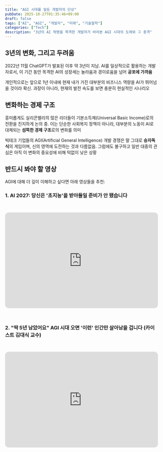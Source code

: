 ```yaml
---
title: "AGI 시대를 앞둔 개발자의 단상"
pubDate: 2025-10-27T01:35:46+09:00
draft: false
tags: ["AI", "AGI", "개발자", "미래", "기술철학"]
categories: ["Tech"]
description: "3년의 AI 혁명을 목격한 개발자가 바라본 AGI 시대의 도래와 그 충격"
---
```



## 3년의 변화, 그리고 두려움

2022년 11월 ChatGPT가 발표된 이후 약 3년이 지남. AI를 일상적으로 활용하는 개발자로서, 이 기간 동안 목격한 AI의 성장세는 놀라움과 경이로움을 넘어 **공포에 가까움**

개인적으로는 앞으로 1년 이내에 현재 내가 가진 대부분의 비즈니스 역량을 AI가 뛰어넘을 것이라 확신. 과장이 아니라, 현재의 발전 속도를 보면 충분히 현실적인 시나리오

## 변화하는 경제 구조

흥미롭게도 실리콘밸리의 많은 리더들이 기본소득제(Universal Basic Income)로의 전환을 진지하게 논의 중. 이는 단순한 사회복지 정책이 아니라, 대부분의 노동이 AI로 대체되는 **섬뜩한 경제 구조**로의 변화를 의미

빅테크 기업들의 AGI(Artificial General Intelligence) 개발 경쟁은 말 그대로 **승자독식**의 게임이며, 신의 영역에 도전하는 것과 다름없음. 그럼에도 불구하고 일반 대중의 관심은 아직 이 변화의 중요성에 비해 턱없이 낮은 상황

## 반드시 봐야 할 영상

AGI에 대해 더 깊이 이해하고 싶다면 아래 영상들을 추천:

### 1. AI 2027: 당신은 '초지능'을 받아들일 준비가 안 됐습니다

<iframe width="560" height="315" src="https://www.youtube.com/embed/P0jcYkHNSvY" title="YouTube video player" frameborder="0" allow="accelerometer; autoplay; clipboard-write; encrypted-media; gyroscope; picture-in-picture; web-share" allowfullscreen style="max-width: 100%; border-radius: 12px; margin: 2em 0;"></iframe>

### 2. "딱 5년 남았어요" AGI 시대 오면 '이런' 인간만 살아남을 겁니다 (카이스트 김대식 교수)

<iframe width="560" height="315" src="https://www.youtube.com/embed/89rQSoPFd7M" title="YouTube video player" frameborder="0" allow="accelerometer; autoplay; clipboard-write; encrypted-media; gyroscope; picture-in-picture; web-share" allowfullscreen style="max-width: 100%; border-radius: 12px; margin: 2em 0;"></iframe>